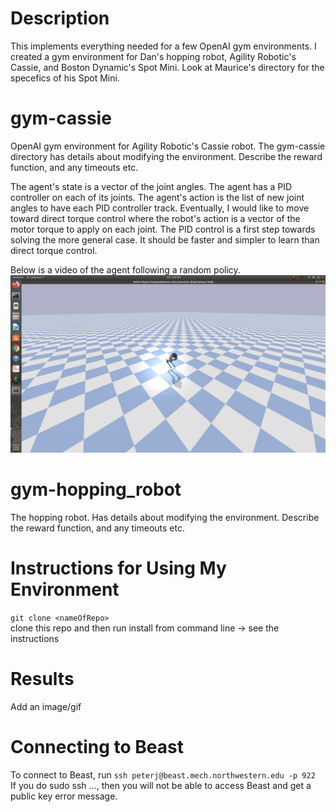 # Description
This implements everything needed for a few OpenAI gym environments. I created a gym environment for Dan's hopping robot, Agility Robotic's Cassie, and Boston Dynamic's Spot Mini. Look at Maurice's directory for the specefics of his Spot Mini.



# gym-cassie
OpenAI gym environment for Agility Robotic's Cassie robot. The gym-cassie directory has details about modifying the environment. Describe the reward function, and any timeouts etc. <br />

The agent's state is a vector of the joint angles. The agent has a PID controller on each of its joints. The agent's action is the list of new joint angles to have each PID controller track. Eventually, I would like to move toward direct torque control where the robot's action is a vector of the motor torque to apply on each joint. The PID control is a first step towards solving the more general case. It should be faster and simpler to learn than direct torque control. <br />

Below is a video of the agent following a random policy. <br />
![Cassie Robot Following a Random Policy](images/random_actions2.gif)


# gym-hopping_robot
The hopping robot. Has details about modifying the environment. Describe the reward function, and any timeouts etc.  

# Instructions for Using My Environment 
```git clone <nameOfRepo>``` <br />
clone this repo and then run install from command line -> see the instructions

# Results  
Add an image/gif

# Connecting to Beast
To connect to Beast, run ```ssh peterj@beast.mech.northwestern.edu -p 922``` <br />
If you do sudo ssh ..., then you will not be able to access Beast and get a public key error message.


